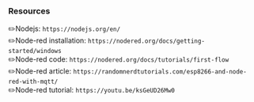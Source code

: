### Resources
✏️Nodejs: `https://nodejs.org/en/ ` <br/>
✏️Node-red installation: `https://nodered.org/docs/getting-started/windows` <br/>
✏️Node-red code: `https://nodered.org/docs/tutorials/first-flow`<br/>
✏️Node-red article: `https://randomnerdtutorials.com/esp8266-and-node-red-with-mqtt/` <br/>
✏️Node-red tutorial: `https://youtu.be/ksGeUD26Mw0` <br/>
